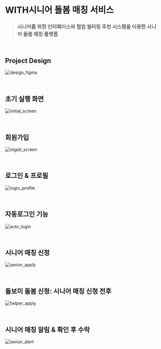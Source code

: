 # WITH시니어 돌봄 매칭 서비스
> ### 시니어를 위한 인터페이스와 협업 필터링 추천 시스템을 이용한 시니어 돌봄 매칭 플랫폼

</br>  

## Project Design
![design_figma](https://github.com/orange11th/with/assets/82896260/36ff4a09-1e26-4cc2-8291-ede6be9294e3)

</br>  

## 초기 실행 화면
![initial_screen](https://github.com/orange11th/with/assets/82896260/a17be80c-d6dc-4ad9-b7c2-7117733a373d)

</br>  

## 회원가입 
![regist_screen](https://github.com/orange11th/with/assets/82896260/20e0bcee-2258-40a2-abc1-503e97051569)

</br>  

## 로그인 & 프로필  
![login_profile](https://github.com/orange11th/with/assets/82896260/bbac2ba7-69df-4634-8e3d-547d357ee5ae)

</br>  

## 자동로그인 기능
![auto_login](https://github.com/orange11th/with/assets/82896260/6e6ee41a-4bc4-4957-a27a-717714d4499a)

</br>  

## 시니어 매칭 신청 
![senior_apply](https://github.com/orange11th/with/assets/82896260/ae5c3018-2f3d-4199-b3e1-5e92397307e7)

</br>  

## 돌보미 돌봄 신청: 시니어 매칭 신청 전후
![helper_apply](https://github.com/orange11th/with/assets/82896260/e0360aea-6365-4099-9040-d8e670857393)

</br>  

## 시니어 매칭 알림 & 확인 후 수락
![senior_alert](https://github.com/orange11th/with/assets/82896260/68d548c5-7a25-4377-a1b7-80fb8cefe805)
